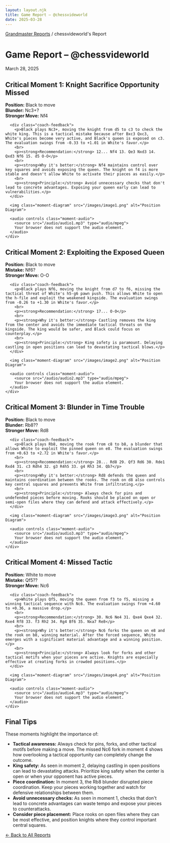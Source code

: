```yaml
---
layout: layout.njk
title: Game Report – @chessvideworld
date: 2025-03-28
---
```


<p class="breadcrumb"><a href="/">Grandmaster Reports</a> / chessvideworld's Report</p>

<div class="report-header">
  <h1 class="player-name">Game Report – @chessvideworld</h1>
  <p class="report-date">March 28, 2025</p>
</div>

<div class="critical-moments">
  <div class="moment-card">
    <div class="moment-header">
      <h2>Critical Moment 1: Knight Sacrifice Opportunity Missed</h2>
    </div>
    <div class="moment-content">
      <p><strong>Position:</strong> Black to move<br>
      <strong>Blunder:</strong> Nc3+?<br>
      <strong>Stronger Move:</strong> Nf4</p>
      
      <div class="coach-feedback">
        <p>Black plays Nc3+, moving the knight from d5 to c3 to check the white king. This is a tactical mistake because after Bxc3 Qxc3, White's pieces become very active, and Black's queen is exposed on c3. The evaluation swings from -0.33 to +1.01 in White's favor.</p>
        <br>
        <p><strong>Recommendation:</strong> 12... Nf4 13. Qe3 Nxd3 14. Qxd3 Nf6 15. d5 O-O</p>
        <br>
        <p><strong>Why it's better:</strong> Nf4 maintains control over key squares and avoids exposing the queen. The knight on f4 is more stable and doesn't allow White to activate their pieces as easily.</p>
        <br>
        <p><strong>Principle:</strong> Avoid unnecessary checks that don't lead to concrete advantages. Exposing your queen early can lead to vulnerabilities.</p>
      </div>
      
      <img class="moment-diagram" src="/images/image1.png" alt="Position Diagram">
      
      <audio controls class="moment-audio">
        <source src="/audio/audio1.mp3" type="audio/mpeg">
        Your browser does not support the audio element.
      </audio>
    </div>
  </div>

  <div class="moment-card">
    <div class="moment-header">
      <h2>Critical Moment 2: Exploiting the Exposed Queen</h2>
    </div>
    <div class="moment-content">
      <p><strong>Position:</strong> Black to move<br>
      <strong>Mistake:</strong> Nf6?<br>
      <strong>Stronger Move:</strong> O-O</p>
      
      <div class="coach-feedback">
        <p>Black plays Nf6, moving the knight from d7 to f6, missing the tactical threat of White's h5-g6 pawn push. This allows White to open the h-file and exploit the weakened kingside. The evaluation swings from -0.26 to +1.30 in White's favor.</p>
        <br>
        <p><strong>Recommendation:</strong> 17... O-O</p>
        <br>
        <p><strong>Why it's better:</strong> Castling removes the king from the center and avoids the immediate tactical threats on the kingside. The king would be safer, and Black could focus on counterplay.</p>
        <br>
        <p><strong>Principle:</strong> King safety is paramount. Delaying castling in open positions can lead to devastating tactical blows.</p>
      </div>
      
      <img class="moment-diagram" src="/images/image2.png" alt="Position Diagram">
      
      <audio controls class="moment-audio">
        <source src="/audio/audio2.mp3" type="audio/mpeg">
        Your browser does not support the audio element.
      </audio>
    </div>
  </div>

  <div class="moment-card">
    <div class="moment-header">
      <h2>Critical Moment 3: Blunder in Time Trouble</h2>
    </div>
    <div class="moment-content">
      <p><strong>Position:</strong> Black to move<br>
      <strong>Blunder:</strong> Rb8??<br>
      <strong>Stronger Move:</strong> Rd8</p>
      
      <div class="coach-feedback">
        <p>Black plays Rb8, moving the rook from c8 to b8, a blunder that allows White to exploit the pinned queen on e8. The evaluation swings from +0.63 to +2.72 in White's favor.</p>
        <br>
        <p><strong>Recommendation:</strong> 28... Rd8 29. Qf3 Rd6 30. Rde1 Rxd4 31. c3 Rdh4 32. g3 R4h5 33. g4 Rh3 34. Qb7</p>
        <br>
        <p><strong>Why it's better:</strong> Rd8 defends the queen and maintains coordination between the rooks. The rook on d8 also controls key central squares and prevents White from infiltrating.</p>
        <br>
        <p><strong>Principle:</strong> Always check for pins and undefended pieces before moving. Rooks should be placed on open or semi-open files where they can defend and attack effectively.</p>
      </div>
      
      <img class="moment-diagram" src="/images/image3.png" alt="Position Diagram">
      
      <audio controls class="moment-audio">
        <source src="/audio/audio3.mp3" type="audio/mpeg">
        Your browser does not support the audio element.
      </audio>
    </div>
  </div>

  <div class="moment-card">
    <div class="moment-header">
      <h2>Critical Moment 4: Missed Tactic</h2>
    </div>
    <div class="moment-content">
      <p><strong>Position:</strong> White to move<br>
      <strong>Mistake:</strong> Qf5??<br>
      <strong>Stronger Move:</strong> Nc6</p>
      
      <div class="coach-feedback">
        <p>White plays Qf5, moving the queen from f3 to f5, missing a winning tactical sequence with Nc6. The evaluation swings from +4.60 to +0.36, a massive drop.</p>
        <br>
        <p><strong>Recommendation:</strong> 30. Nc6 Ne4 31. Qxe4 Qxe4 32. Rxe4 Rf8 33. f3 Rh2 34. Rg4 Bf6 35. Nxa7 Re8</p>
        <br>
        <p><strong>Why it's better:</strong> Nc6 forks the queen on e8 and the rook on b8, winning material. After the forced sequence, White emerges with a significant material advantage and a winning position.</p>
        <br>
        <p><strong>Principle:</strong> Always look for forks and other tactical motifs when your pieces are active. Knights are especially effective at creating forks in crowded positions.</p>
      </div>
      
      <img class="moment-diagram" src="/images/image4.png" alt="Position Diagram">
      
      <audio controls class="moment-audio">
        <source src="/audio/audio4.mp3" type="audio/mpeg">
        Your browser does not support the audio element.
      </audio>
    </div>
  </div>
</div>

<div class="tips-section">
  <h2>Final Tips</h2>
  <p>These moments highlight the importance of:</p>
  <ul class="tips-list">
    <li><strong>Tactical awareness:</strong> Always check for pins, forks, and other tactical motifs before making a move. The missed Nc6 fork in moment 4 shows how overlooking a tactical opportunity can completely change the outcome.</li>
    <li><strong>King safety:</strong> As seen in moment 2, delaying castling in open positions can lead to devastating attacks. Prioritize king safety when the center is open or when your opponent has active pieces.</li>
    <li><strong>Piece coordination:</strong> In moment 3, the Rb8 blunder disrupted piece coordination. Keep your pieces working together and watch for defensive relationships between them.</li>
    <li><strong>Avoid unnecessary checks:</strong> As seen in moment 1, checks that don't lead to concrete advantages can waste tempo and expose your pieces to counterattacks.</li>
    <li><strong>Consider piece placement:</strong> Place rooks on open files where they can be most effective, and position knights where they control important central squares.</li>
  </ul>
</div>

<p style="margin-bottom: 30px;"><a href="/" class="back-link">← Back to All Reports</a></p>
